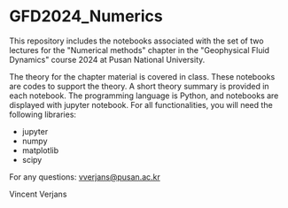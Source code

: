 # GFD2024_Numerics
This repository includes the notebooks associated with the set of two lectures for the "Numerical methods" chapter in the "Geophysical Fluid Dynamics" course 2024 at Pusan National University.

The theory for the chapter material is covered in class. These notebooks are codes to support the theory. A short theory summary is provided in each notebook.
The programming language is Python, and notebooks are displayed with jupyter notebook. For all functionalities, you will need the following libraries:
- jupyter
- numpy
- matplotlib
- scipy

For any questions: vverjans@pusan.ac.kr 

Vincent Verjans
